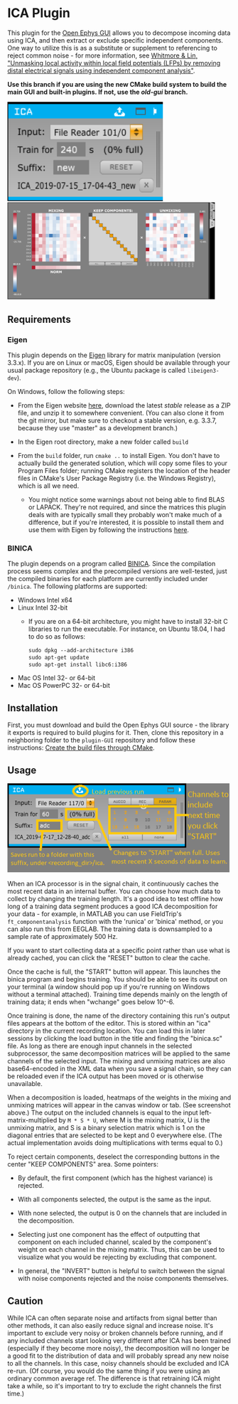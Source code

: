 # ICA Plugin

This plugin for the [Open Ephys GUI](http://www.open-ephys.org/gui) allows you to decompose incoming data using ICA, and then extract or exclude specific independent components. One way to utilize this is as a substitute or supplement to referencing to reject common noise - for more information, see [Whitmore & Lin, "Unmasking local activity within local field potentials (LFPs) by removing distal electrical signals using independent component analysis"](https://linkinghub.elsevier.com/retrieve/pii/S1053811916001415).

**Use this branch if you are using the new CMake build system to build the main GUI and built-in plugins. If not, use the *old-gui* branch.**

<img src="ica_editor.png" width="350" /> <img src="ica_canvas.png" width="467"/>

## Requirements

### Eigen

This plugin depends on the [Eigen](http://eigen.tuxfamily.org/index.php?title=Main_Page) library for matrix manipulation (version 3.3.x). If you are on Linux or macOS, Eigen should be available through your usual package repository (e.g., the Ubuntu package is called `libeigen3-dev`).

On Windows, follow the following steps:

* From the Eigen website [here](http://eigen.tuxfamily.org/index.php?title=Main_Page), download the latest *stable* release as a ZIP file, and unzip it to somewhere convenient. (You can also clone it from the git mirror, but make sure to checkout a stable version, e.g. 3.3.7, because they use "master" as a development branch.)

* In the Eigen root directory, make a new folder called `build`

* From the `build` folder, run `cmake ..` to install Eigen. You don't have to actually build the generated solution, which will copy some files to your Program Files folder; running CMake registers the location of the header files in CMake's User Package Registry (i.e. the Windows Registry), which is all we need.

  * You might notice some warnings about not being able to find BLAS or LAPACK. They're not required, and since the matrices this plugin deals with are typically small they probably won't make much of a difference, but if you're interested, it is possible to install them and use them with Eigen by following the instructions [here](http://eigen.tuxfamily.org/dox/TopicUsingBlasLapack.html).

### BINICA

The plugin depends on a program called [BINICA](https://sccn.ucsd.edu/wiki/Binica). Since the compilation process seems complex and the precompiled versions are well-tested, just the compiled binaries for each platform are currently included under `/binica`. The following platforms are supported:

* Windows Intel x64
* Linux Intel 32-bit
  * If you are on a 64-bit architecture, you might have to install 32-bit C libraries to run the executable. For instance, on Ubuntu 18.04, I had to do so as follows:
  
    ```
    sudo dpkg --add-architecture i386
    sudo apt-get update
    sudo apt-get install libc6:i386
    ```
* Mac OS Intel 32- or 64-bit
* Mac OS PowerPC 32- or 64-bit

## Installation

First, you must download and build the Open Ephys GUI source - the library it exports is required to build plugins for it. Then, clone this repository in a neighboring folder to the `plugin-GUI` repository and follow these instructions: [Create the build files through CMake](https://open-ephys.atlassian.net/wiki/spaces/OEW/pages/1259110401/Plugin+CMake+Builds).

## Usage

<img src="ica_editor_annotated.png" width="500" />

When an ICA processor is in the signal chain, it continuously caches the most recent data in an internal buffer. You can choose how much data to collect by changing the training length. It's a good idea to test offline how long of a training data segment produces a good ICA decomposition for your data - for example, in MATLAB you can use FieldTrip's `ft_componentanalysis` function with the 'runica' or 'binica' method, or you can also run this from EEGLAB. The training data is downsampled to a sample rate of approximately 500 Hz.

If you want to start collecting data at a specific point rather than use what is already cached, you can click the "RESET" button to clear the cache.

Once the cache is full, the "START" button will appear. This launches the binica program and begins training. You should be able to see its output on your terminal (a window should pop up if you're running on Windows without a terminal attached). Training time depends mainly on the length of training data; it ends when "wchange" goes below 10^-6.

Once training is done, the name of the directory containing this run's output files appears at the bottom of the editor. This is stored within an "ica" directory in the current recording location. You can load this in later sessions by clicking the load button in the title and finding the "binica.sc" file. As long as there are enough input channels in the selected subprocessor, the same decomposition matrices will be applied to the same channels of the selected input. The mixing and unmixing matrices are also base64-encoded in the XML data when you save a signal chain, so they can be reloaded even if the ICA output has been moved or is otherwise unavailable.

When a decomposition is loaded, heatmaps of the weights in the mixing and unmixing matrices will appear in the canvas window or tab. (See screenshot above.) The output on the included channels is equal to the input left-matrix-multiplied by <code>M&nbsp;\*&nbsp;S&nbsp;\*&nbsp;U</code>, where M is the mixing matrix, U is the unmixing matrix, and S is a binary selection matrix which is 1 on the diagonal entries that are selected to be kept and 0 everywhere else. (The actual implementation avoids doing multiplications with terms equal to 0.)

To reject certain components, deselect the corresponding buttons in the center "KEEP COMPONENTS" area. Some pointers:

* By default, the first component (which has the highest variance) is rejected.

* With all components selected, the output is the same as the input.

* With none selected, the output is 0 on the channels that are included in the decomposition.

* Selecting just one component has the effect of outputting that component on each included channel, scaled by the component's weight on each channel in the mixing matrix. Thus, this can be used to visualize what you would be rejecting by excluding that component.

* In general, the "INVERT" button is helpful to switch between the signal with noise components rejected and the noise components themselves.

## Caution

While ICA can often separate noise and artifacts from signal better than other methods, it can also easily reduce signal and increase noise. It's important to exclude very noisy or broken channels before running, and if any included channels start looking very different after ICA has been trained (especially if they become more noisy), the decomposition will no longer be a good fit to the distribution of data and will probably spread any new noise to all the channels. In this case, noisy channels should be excluded and ICA re-run. (Of course, you would do the same thing if you were using an ordinary common average ref. The difference is that retraining ICA might take a while, so it's important to try to exclude the right channels the first time.)
